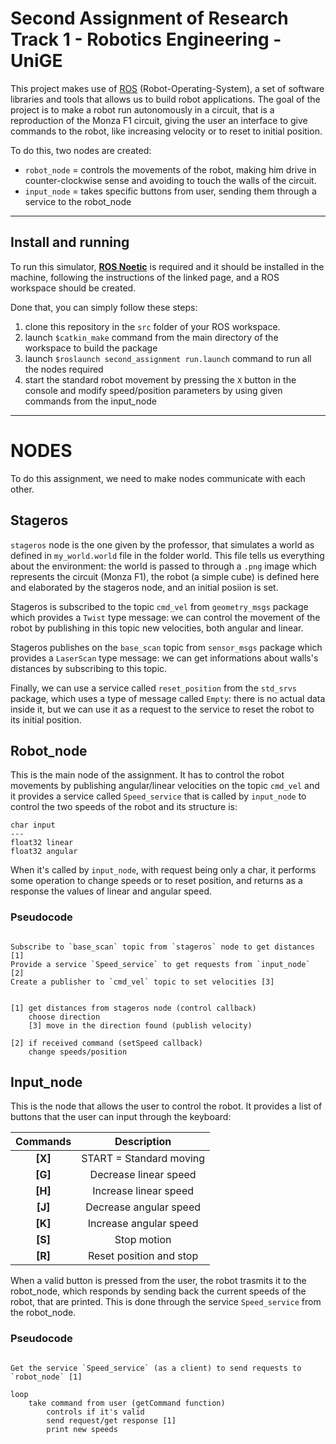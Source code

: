 # Second Assignment of Research Track 1 - Robotics Engineering - UniGE

This project makes use of [ROS](http://wiki.ros.org) (Robot-Operating-System), a set of software libraries and tools that allows us to build robot applications.
The goal of the project is to make a robot run autonomously in a circuit, that is a reproduction of the Monza F1 circuit, giving the user an interface to give commands to the robot, like increasing velocity or to reset to initial position.

To do this, two nodes are created:
* `robot_node` = controls the movements of the robot, making him drive in counter-clockwise sense and avoiding to touch the walls of the circuit.
* `input_node` = takes specific buttons from user, sending them through a service to the robot_node

-----------------------

## Install and running

To run this simulator, [__ROS Noetic__](http://wiki.ros.org/noetic/Installation) is required and it should be installed in the machine, following the instructions of the linked page, and a ROS workspace should be created.

Done that, you can simply follow these steps:
1. clone this repository in the `src` folder of your ROS workspace.
2. launch `$catkin_make` command from the main directory of the workspace to build the package
3. launch `$roslaunch second_assignment run.launch` command to run all the nodes required
4. start the standard robot movement by pressing the `X` button in the console and modify speed/position parameters by using given commands from the input_node

-----------------------

# NODES

To do this assignment, we need to make nodes communicate with each other.

## Stageros

`stageros` node is the one given by the professor, that simulates a world as defined in 
`my_world.world` file in the folder world. This file tells us everything about the environment: the world is passed to through a `.png` image which represents the circuit (Monza F1), the robot (a simple cube) is defined here and elaborated by the stageros node, and an initial posiion is set.

Stageros is subscribed to the topic `cmd_vel` from `geometry_msgs` package which provides a `Twist` type message: we can control the movement of the robot by publishing in this topic new velocities, both angular and linear.

Stageros publishes on the `base_scan` topic from `sensor_msgs` package which provides a `LaserScan` type message: we can get informations about walls's distances by subscribing to this topic. 

Finally, we can use a service called `reset_position` from the `std_srvs` package, which uses a type of message called `Empty`: there is no actual data inside it, but we can use it as a request to the service to reset the robot to its initial position.

## Robot_node

This is the main node of the assignment. It has to control the robot movements by publishing angular/linear velocities on the topic `cmd_vel` and it provides a service called `Speed_service` that is called by `input_node` to control the two speeds of the robot and its structure is:

```
char input
---
float32 linear
float32 angular
```

When it's called by `input_node`, with request being only a char, it performs some operation to change speeds or to reset position, and returns as a response the values of linear and angular speed.

### Pseudocode

```

Subscribe to `base_scan` topic from `stageros` node to get distances [1]
Provide a service `Speed_service` to get requests from `input_node` [2]
Create a publisher to `cmd_vel` topic to set velocities [3]


[1] get distances from stageros node (control callback)
    choose direction
    [3] move in the direction found (publish velocity)

[2] if received command (setSpeed callback)
    change speeds/position 

```


## Input_node

This is the node that allows the user to control the robot. It provides a list of buttons that the user can input through the keyboard:

| Commands | Description|
|:--------:|:----------:|
|__[X]__   |START = Standard moving|
|__[G]__   |Decrease linear speed|
|__[H]__   |Increase linear speed|
|__[J]__   |Decrease angular speed|
|__[K]__   |Increase angular speed|
|__[S]__   |Stop motion|
|__[R]__   |Reset position and stop|

When a valid button is pressed from the user, the robot trasmits it to the robot_node, which responds by sending back the current speeds of the robot, that are printed. This is done through the service `Speed_service` from the robot_node.

### Pseudocode

```

Get the service `Speed_service` (as a client) to send requests to `robot_node` [1]

loop
    take command from user (getCommand function)
        controls if it's valid
        send request/get response [1]
        print new speeds

```
